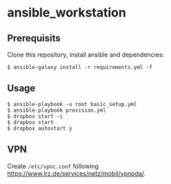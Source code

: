 # ansible_workstation

## Prerequisits

Clone this repository, install ansible and dependencies:
```commandline
$ ansible-galaxy install -r requirements.yml -f
```


## Usage

```
$ ansible-playbook -u root basic_setup.yml
$ ansible-playbook provision.yml
$ dropbox start -i
$ dropbox start
$ dropbox autostart y
```


## VPN

Create `/etc/vpnc.conf` following https://www.lrz.de/services/netz/mobil/vpnpda/.

